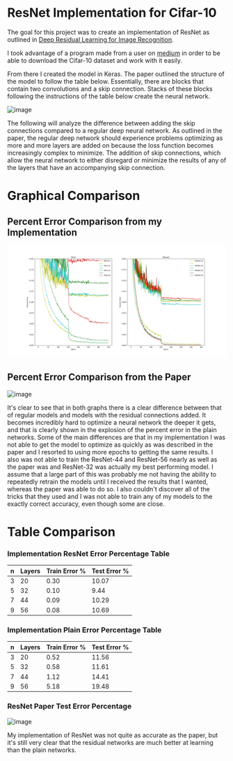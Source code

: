 # ResNet Implementation for Cifar-10

The goal for this project was to create an implementation of ResNet as outlined in [Deep Residual Learning for Image Recognition](https://arxiv.org/abs/1512.03385).

I took advantage of a program made from a user on [medium](https://medium.com/@joeyism/creating-alexnet-on-tensorflow-from-scratch-part-1-getting-cifar-10-data-46d349a4282f) in order to be able to download the Cifar-10 dataset and work with it easily.

From there I created the model in Keras. The paper outlined the structure of the model to follow the table below. Essentially, there are blocks that contain two convolutions and a skip connection. Stacks of these blocks following the instructions of the table below create the neural network.

![image](https://user-images.githubusercontent.com/54828661/94476241-39233000-019e-11eb-89fd-4d50d47cac87.png)

The following will analyze the difference between adding the skip connections compared to a regular deep neural network. As outlined in the paper, the regular deep network should experience problems optimizing as more and more layers are added on because the loss function becomes increasingly complex to minimize. The addition of skip connections, which allow the neural network to either disregard or minimize the results of any of the layers that have an accompanying skip connection.

# Graphical Comparison

## Percent Error Comparison from my Implementation
![alt text](Graph.jpeg)
## Percent Error Comparison from the Paper
![image](https://user-images.githubusercontent.com/54828661/94475184-b8176900-019c-11eb-8366-a140f9df1cea.png)

It's clear to see that in both graphs there is a clear difference between that of regular models and models with the residual connections added. It becomes incredibly hard to optimize a neural network the deeper it gets, and that is clearly shown in the explosion of the percent error in the plain networks.
Some of the main differences are that in my implementation I was not able to get the model to optimize as quickly as was described in the paper and I resorted to using more epochs to getting the same results. I also was not able to train the ResNet-44 and ResNet-56 nearly as well as the paper was and ResNet-32 was actually my best performing model. I assume that a large part of this was probably me not having the ability to repeatedly retrain the models until I received the results that I wanted, whereas the paper was able to do so. I also couldn't discover all of the tricks that they used and I was not able to train any of my models to the exactly correct accuracy, even though some are close.

# Table Comparison

### Implementation ResNet Error Percentage Table
| n | Layers | Train Error % | Test Error % |
|---|--------|---------------|--------------|
| 3 | 20     | 0.30          | 10.07        |
| 5 | 32     | 0.10          |  9.44        |
| 7 | 44     | 0.09          | 10.29        |
| 9 | 56     | 0.08          | 10.69        |


### Implementation Plain Error Percentage Table

| n | Layers | Train Error % | Test Error % |
|---|--------|---------------|--------------|
| 3 | 20     |  0.52         | 11.56        |
| 5 | 32     |  0.58         | 11.61        |
| 7 | 44     |  1.12         | 14.41        |
| 9 | 56     |  5.18         | 19.48        |

### ResNet Paper Test Error Percentage
![image](https://user-images.githubusercontent.com/54828661/94479828-5b6b7c80-01a3-11eb-8f61-1c6c10fa141b.png)

My implementation of ResNet was not quite as accurate as the paper, but it's still very clear that the residual networks are much better at learning than the plain networks.
